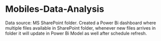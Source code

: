 # Mobiles-Data-Analysis
Data source: MS SharePoint folder.  Created a Power Bi dashboard where multiple files available in SharePoint folder, whenever new files arrives in folder it will update in Power Bi Model as well after schedule refresh.
